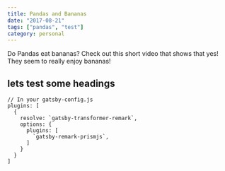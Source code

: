 ```yaml
---
title: Pandas and Bananas
date: "2017-08-21"
tags: ["pandas", "test"]
category: personal
---
```


Do Pandas eat bananas? Check out this short video that shows that yes! They seem to really enjoy bananas!

## lets test some headings

```javascript{1,4-6}
// In your gatsby-config.js
plugins: [
  {
    resolve: `gatsby-transformer-remark`,
    options: {
      plugins: [
        `gatsby-remark-prismjs`,
      ]
    }
  }
]
```
